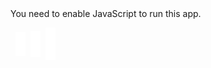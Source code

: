 <!doctype html><html lang="en"><head><meta charset="utf-8"/><link rel="icon" href="/table-sorter/favicon.ico"/><meta name="viewport" content="width=device-width,initial-scale=1"/><meta name="theme-color" content="#000000"/><meta name="description" content="Web site created using create-react-app"/><style>.lds-facebook{display:inline-block;position:relative;width:80px;height:80px}.lds-facebook div{display:inline-block;position:absolute;left:8px;width:16px;background:#fff;animation:lds-facebook 1.2s cubic-bezier(0,.5,.5,1) infinite}.lds-facebook div:nth-child(1){left:8px;animation-delay:-.24s}.lds-facebook div:nth-child(2){left:32px;animation-delay:-.12s}.lds-facebook div:nth-child(3){left:56px;animation-delay:0}@keyframes lds-facebook{0%{top:8px;height:64px}100%,50%{top:24px;height:32px}}</style><link rel="apple-touch-icon" href="/table-sorter/logo192.png"/><link rel="manifest" href="/table-sorter/manifest.json"/><title>React App</title><link href="/table-sorter/static/css/main.aeb98ed9.chunk.css" rel="stylesheet"></head><body><noscript>You need to enable JavaScript to run this app.</noscript><div id="root"><div class="lds-facebook"><div></div><div></div><div></div></div></div><script>!function(e){function t(t){for(var n,a,i=t[0],c=t[1],l=t[2],f=0,p=[];f<i.length;f++)a=i[f],Object.prototype.hasOwnProperty.call(o,a)&&o[a]&&p.push(o[a][0]),o[a]=0;for(n in c)Object.prototype.hasOwnProperty.call(c,n)&&(e[n]=c[n]);for(s&&s(t);p.length;)p.shift()();return u.push.apply(u,l||[]),r()}function r(){for(var e,t=0;t<u.length;t++){for(var r=u[t],n=!0,i=1;i<r.length;i++){var c=r[i];0!==o[c]&&(n=!1)}n&&(u.splice(t--,1),e=a(a.s=r[0]))}return e}var n={},o={1:0},u=[];function a(t){if(n[t])return n[t].exports;var r=n[t]={i:t,l:!1,exports:{}};return e[t].call(r.exports,r,r.exports,a),r.l=!0,r.exports}a.e=function(e){var t=[],r=o[e];if(0!==r)if(r)t.push(r[2]);else{var n=new Promise((function(t,n){r=o[e]=[t,n]}));t.push(r[2]=n);var u,i=document.createElement("script");i.charset="utf-8",i.timeout=120,a.nc&&i.setAttribute("nonce",a.nc),i.src=function(e){return a.p+"static/js/"+({}[e]||e)+"."+{3:"098d7e10"}[e]+".chunk.js"}(e);var c=new Error;u=function(t){i.onerror=i.onload=null,clearTimeout(l);var r=o[e];if(0!==r){if(r){var n=t&&("load"===t.type?"missing":t.type),u=t&&t.target&&t.target.src;c.message="Loading chunk "+e+" failed.\n("+n+": "+u+")",c.name="ChunkLoadError",c.type=n,c.request=u,r[1](c)}o[e]=void 0}};var l=setTimeout((function(){u({type:"timeout",target:i})}),12e4);i.onerror=i.onload=u,document.head.appendChild(i)}return Promise.all(t)},a.m=e,a.c=n,a.d=function(e,t,r){a.o(e,t)||Object.defineProperty(e,t,{enumerable:!0,get:r})},a.r=function(e){"undefined"!=typeof Symbol&&Symbol.toStringTag&&Object.defineProperty(e,Symbol.toStringTag,{value:"Module"}),Object.defineProperty(e,"__esModule",{value:!0})},a.t=function(e,t){if(1&t&&(e=a(e)),8&t)return e;if(4&t&&"object"==typeof e&&e&&e.__esModule)return e;var r=Object.create(null);if(a.r(r),Object.defineProperty(r,"default",{enumerable:!0,value:e}),2&t&&"string"!=typeof e)for(var n in e)a.d(r,n,function(t){return e[t]}.bind(null,n));return r},a.n=function(e){var t=e&&e.__esModule?function(){return e.default}:function(){return e};return a.d(t,"a",t),t},a.o=function(e,t){return Object.prototype.hasOwnProperty.call(e,t)},a.p="/table-sorter/",a.oe=function(e){throw console.error(e),e};var i=this["webpackJsonptable-sorting"]=this["webpackJsonptable-sorting"]||[],c=i.push.bind(i);i.push=t,i=i.slice();for(var l=0;l<i.length;l++)t(i[l]);var s=c;r()}([])</script><script src="/table-sorter/static/js/2.547195d9.chunk.js"></script><script src="/table-sorter/static/js/main.83b3ace8.chunk.js"></script></body></html>